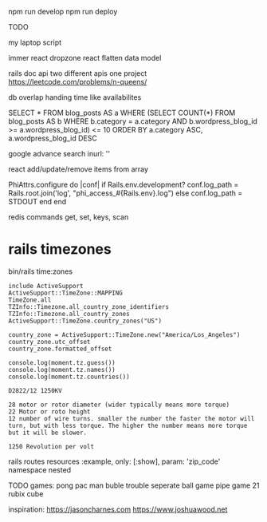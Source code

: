npm run develop
npm run deploy

TODO 


my laptop script

immer
react dropzone
react flatten data model

rails doc api two different apis one project
https://leetcode.com/problems/n-queens/

db overlap
handing time like availabilites


SELECT * FROM blog_posts AS a WHERE (SELECT COUNT(*) FROM blog_posts AS b WHERE b.category = a.category AND b.wordpress_blog_id >= a.wordpress_blog_id) <= 10 ORDER BY a.category ASC, a.wordpress_blog_id DESC




google advance search inurl: ''

react add/update/remove items from array


PhiAttrs.configure do |conf|
  if Rails.env.development?
    conf.log_path = Rails.root.join('log', "phi_access_#{Rails.env}.log")
  else
    conf.log_path = STDOUT
  end
end


redis commands get, set, keys, scan



# rails timezones
bin/rails time:zones
```
include ActiveSupport
ActiveSupport::TimeZone::MAPPING
TimeZone.all
TZInfo::Timezone.all_country_zone_identifiers
TZInfo::Timezone.all_country_zones
ActiveSupport::TimeZone.country_zones("US")

country_zone = ActiveSupport::TimeZone.new("America/Los_Angeles")
country_zone.utc_offset
country_zone.formatted_offset
```


```
console.log(moment.tz.guess())
console.log(moment.tz.names())
console.log(moment.tz.countries())
```


```
D2822/12 1250KV

28 motor or rotor diameter (wider typically means more torque)
22 Motor or roto height
12 number of wire turns. smaller the number the faster the motor will turn, but with less torque. The higher the number means more torque but it will be slower.

1250 Revolution per volt
```




rails routes
resources :example, only: [:show], param: 'zip_code'
namespace
nested




TODO games:
pong
pac man
buble trouble
seperate ball game
pipe game
21
rubix cube

inspiration:
https://jasoncharnes.com
https://www.joshuawood.net


